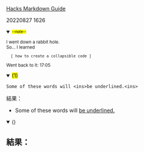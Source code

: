 [Hacks  Markdown Guide](https://www.markdownguide.org/hacks/)

20220827 1626
<details open>
<summary> <sup><sub><mark>--note--</mark></summary>
<sub><p>I went down a rabbit hole. </sub><br> So...
I learned 

      [ how to create a collapsible code ]

Went back to it: 17:05
<br>
</details>



<details open>
<summary><mark>(1) </summary>

    Some of these words will <ins>be underlined.<ins> 

結果：
- Some of these words will <ins> be underlined.<ins> 

</details>

<details open>
<summary>()</summary>

結果：
- 
</details>